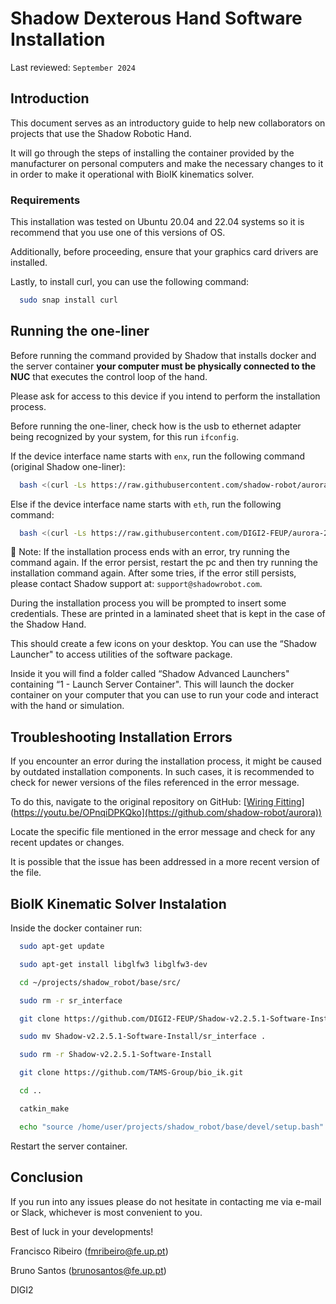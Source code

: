 # Shadow Dexterous Hand Software Installation

Last reviewed: `September 2024`

## Introduction

This document serves as an introductory guide to help new collaborators on projects that use the Shadow Robotic Hand.

It will go through the steps of installing the container provided by the manufacturer on personal computers and make the necessary changes to it in order to make it operational with BioIK kinematics solver.

### Requirements

This installation was tested on Ubuntu 20.04 and 22.04 systems so it is recommend that you use one of this versions of OS.

Additionally, before proceeding, ensure that your graphics card drivers are installed.

Lastly, to install curl, you can use the following command:
```bash
  sudo snap install curl
```

## Running the one-liner

Before running the command provided by Shadow that installs docker and the server container **your computer must be physically connected to the NUC** that executes the control loop of the hand.

Please ask for access to this device if you intend to perform the installation process.

Before running the one-liner, check how is the usb to ethernet adapter being recognized by your system, for this run `ifconfig`.

  If the device interface name starts with `enx`, run the following command (original Shadow one-liner):
  ```bash
    bash <(curl -Ls https://raw.githubusercontent.com/shadow-robot/aurora/v2.2.5.1/bin/run-ansible.sh) server_and_nuc_deploy --branch v2.2.5.1 --read-secure customer_key product=hand_e tag=noetic-v1.0.31 reinstall=true
  ```

  Else if the device interface name starts with `eth`, run the following command:
  ```bash
    bash <(curl -Ls https://raw.githubusercontent.com/DIGI2-FEUP/aurora-2.2.5.1/master/bin/run-ansible.sh) server_and_nuc_deploy --read-secure customer_key product=hand_e tag=noetic-v1.0.31 reinstall=true
  ```
📝 Note: If the installation process ends with an error, try running the command again. If the error persist, restart the pc and then try running the installation command again. After some tries, if the error still persists, please contact Shadow support at: `support@shadowrobot.com`.

During the installation process you will be prompted to insert some credentials. These are printed in a laminated sheet that is kept in the case of the Shadow Hand.

This should create a few icons on your desktop. You can use the “Shadow Launcher" to access utilities of the software package. 

Inside it you will find a folder called “Shadow Advanced Launchers" containing “1 - Launch Server Container". This will launch the docker container on your computer that you can use to run your code and interact with the hand or simulation.

## Troubleshooting Installation Errors

If you encounter an error during the installation process, it might be caused by outdated installation components. In such cases, it is recommended to check for newer versions of the files referenced in the error message.

To do this, navigate to the original repository on GitHub:
[[Wiring Fitting]([https://github.com/shadow-robot/aurora)](https://youtu.be/OPnqiDPKQko](https://github.com/shadow-robot/aurora))

Locate the specific file mentioned in the error message and check for any recent updates or changes.

It is possible that the issue has been addressed in a more recent version of the file.

## BioIK Kinematic Solver Instalation

Inside the docker container run:

  ```bash
    sudo apt-get update
  ```

  ```bash
    sudo apt-get install libglfw3 libglfw3-dev
  ```

  ```bash
    cd ~/projects/shadow_robot/base/src/
  ```

  ```bash
    sudo rm -r sr_interface
  ```

  ```bash
    git clone https://github.com/DIGI2-FEUP/Shadow-v2.2.5.1-Software-Install.git
  ```

  ```bash
    sudo mv Shadow-v2.2.5.1-Software-Install/sr_interface .
  ```

  ```bash
    sudo rm -r Shadow-v2.2.5.1-Software-Install
  ```

  ```bash
    git clone https://github.com/TAMS-Group/bio_ik.git
  ```

  ```bash
    cd ..
  ```

  ```bash
    catkin_make
  ```

  ```bash
    echo "source /home/user/projects/shadow_robot/base/devel/setup.bash" >> /home/user/.bashrc
  ```

Restart the server container.

## Conclusion

If you run into any issues please do not hesitate in contacting me via e-mail or Slack, whichever is most convenient to you.

Best of luck in your developments!


Francisco Ribeiro (fmribeiro@fe.up.pt)

Bruno Santos (brunosantos@fe.up.pt)

DIGI2
